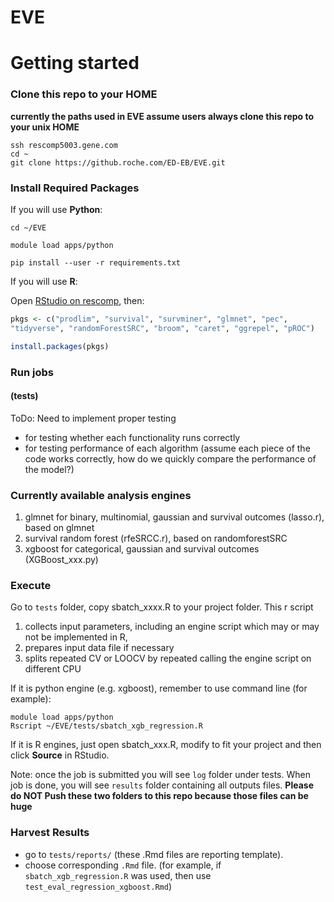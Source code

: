 # EVE


# Getting started


### Clone this repo to your HOME

__currently the paths used in EVE assume users always clone this repo to your unix HOME__

```console
ssh rescomp5003.gene.com
cd ~
git clone https://github.roche.com/ED-EB/EVE.git
```


### Install Required Packages

If you will use **Python**:

```console
cd ~/EVE

module load apps/python

pip install --user -r requirements.txt
```

If you will use **R**:

Open [RStudio on rescomp](http://rescomp5105.gene.com:8080), then:

```r
pkgs <- c("prodlim", "survival", "survminer", "glmnet", "pec", 
"tidyverse", "randomForestSRC", "broom", "caret", "ggrepel", "pROC")

install.packages(pkgs)
```


### Run jobs

#### (tests)

ToDo: Need to implement proper testing


  - for testing whether each functionality runs correctly
  - for testing performance of each algorithm (assume each piece of the code works correctly, 
  how do we quickly compare the performance of the model?)
  

### Currently available analysis engines

1. glmnet for binary, multinomial, gaussian and survival outcomes (lasso.r), based on glmnet
2. survival random forest (rfeSRCC.r), based on randomforestSRC
3. xgboost for categorical, gaussian and survival outcomes (XGBoost_xxx.py)

### Execute

Go to `tests` folder, copy sbatch_xxxx.R to your project folder. This r script 
1. collects input parameters, including an engine script which may or may not be implemented in R, 
2. prepares input data file if necessary
3. splits repeated CV or LOOCV by repeated calling the engine script on different CPU

If it is python engine (e.g. xgboost), remember to use command line (for example):

```console
module load apps/python
Rscript ~/EVE/tests/sbatch_xgb_regression.R
```

If it is R engines, just open sbatch_xxx.R, modify to fit your project and then click **Source** in RStudio.

Note: once the job is submitted you will see `log` folder under tests. 
When job is done, you will see `results` folder containing all outputs files. 
**Please do NOT Push these two folders to this repo because those files can be huge**

### Harvest Results

  - go to `tests/reports/` (these .Rmd files are reporting template).
  - choose corresponding `.Rmd` file. 
  (for example, if `sbatch_xgb_regression.R` was used, 
  then use `test_eval_regression_xgboost.Rmd`)

